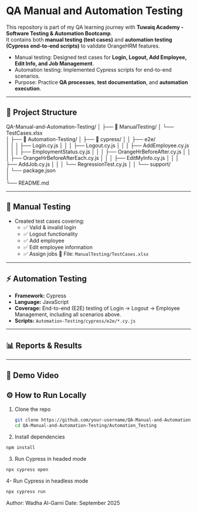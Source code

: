 # QA Manual and Automation Testing
This repository is part of my QA learning journey with **Tuwaiq Academy - Software Testing & Automation Bootcamp**.  
It contains both **manual testing (test cases)** and **automation testing (Cypress end-to-end scripts)** to validate OrangeHRM features.

- Manual testing: Designed test cases for **Login, Logout, Add Employee, Edit Info, and Job Management**.  
- Automation testing: Implemented Cypress scripts for end-to-end scenarios.  
- Purpose: Practice **QA processes**, **test documentation**, and **automation execution**.

---

## 📁 Project Structure

QA-Manual-and-Automation-Testing/
│
├── 📁 ManualTesting/
│   └── TestCases.xlsx       
│
├── 📁 Automation-Testing/
│   ├── 📁 cypress/
│   │   ├── e2e/             
│   │   │   ├── Login.cy.js
│   │   │   ├── Logout.cy.js
│   │   │   ├── AddEmployee.cy.js
│   │   │   ├── EmploymentStatus.cy.js
│   │   │   ├── OrangeHrBeforeAfter.cy.js
│   │   │   ├── OrangeHrBeforeAfterEach.cy.js
│   │   │   ├── EditMyInfo.cy.js
│   │   │   ├── AddJob.cy.js
│   │   │   └── RegressionTest.cy.js
│   │   └── support/        
│   └── package.json        
│              
└── README.md  

---
## 📝 Manual Testing
- Created test cases covering:
  - ✅ Valid & invalid login  
  - ✅ Logout functionality  
  - ✅ Add employee  
  - ✅ Edit employee information  
  - ✅ Assign jobs
📄 File: `ManualTesting/TestCases.xlsx`

---

## ⚡ Automation Testing

- **Framework:** Cypress  
- **Language:** JavaScript  
- **Coverage:** End-to-end (E2E) testing of Login → Logout → Employee Management, including all scenarios above.  
- **Scripts:** `Automation-Testing/cypress/e2e/*.cy.js`

---
## 📊 Reports & Results

---
## 🎥 Demo Video

##  ⚙️ How to Run Locally
1. Clone the repo  
   ```bash
   git clone https://github.com/your-username/QA-Manual-and-Automation-Testing.git
   cd QA-Manual-and-Automation-Testing/Automation_Testing
   ```
2. Install dependencies
```bash
npm install
```
3. Run Cypress in headed mode
 ```bash
npx cypress open
```
4- Run Cypress in headless mode
 ```bash
npx cypress run
```
Author: Wadha Al-Garni
Date: September 2025


            
